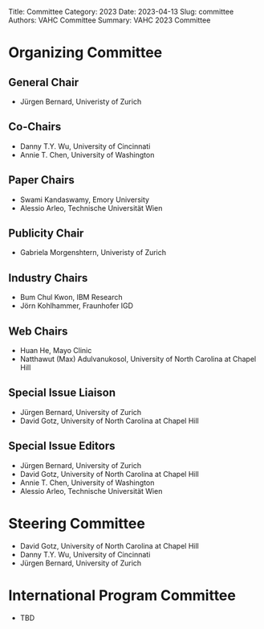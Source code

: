 Title: Committee
Category: 2023
Date: 2023-04-13
Slug: committee
Authors: VAHC Committee
Summary: VAHC 2023 Committee


Organizing Committee
====================

General Chair
--------------

- Jürgen Bernard, Univeristy of Zurich

Co-Chairs
---------

- Danny T.Y. Wu, University of Cincinnati
- Annie T. Chen, University of Washington


Paper Chairs
------------

- Swami Kandaswamy, Emory University
- Alessio Arleo, Technische Universität Wien



Publicity Chair
---------------

- Gabriela Morgenshtern, Univeristy of Zurich


Industry Chairs
---------------

- Bum Chul Kwon, IBM Research
- Jörn Kohlhammer, Fraunhofer IGD


Web Chairs
----------

- Huan He, Mayo Clinic
- Natthawut	(Max) Adulvanukosol, University of North Carolina at Chapel Hill


Special Issue Liaison
---------------------

- Jürgen Bernard, University of Zurich
- David Gotz, University of North Carolina at Chapel Hill


Special Issue Editors
---------------------

- Jürgen Bernard, University of Zurich
- David Gotz, University of North Carolina at Chapel Hill
- Annie T. Chen, University of Washington
- Alessio Arleo, Technische Universität Wien


Steering Committee
==================

- David Gotz, University of North Carolina at Chapel Hill
- Danny T.Y. Wu, University of Cincinnati
- Jürgen Bernard, University of Zurich


International Program Committee
===============================

- TBD